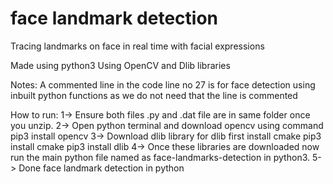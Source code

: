 # face landmark detection
 Tracing landmarks on face in real time with facial expressions

Made using python3 
Using OpenCV and Dlib libraries

Notes:
A commented line in the code line no 27 is for face detection using inbuilt python functions as we do not need that the line is commented 

How to run:
1-> Ensure both files .py and .dat file are in same folder once you unzip.
2-> Open python terminal and download opencv using command 
      pip3 install opencv
3-> Download dlib library 
      for dlib first install cmake 
      pip3 install cmake
      pip3 install dlib
4-> Once these libraries are downloaded now run the main python file named as face-landmarks-detection in python3.
5-> Done face landmark detection in python
